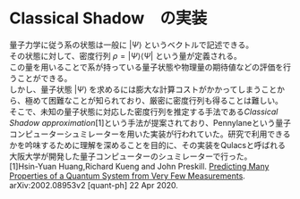# Classical Shadow　の実装
量子力学に従う系の状態は一般に $|\Psi\rangle$ というベクトルで記述できる。  
その状態に対して、密度行列 $\rho=|\Psi\rangle\langle\Psi|$ という量が定義される。　  
この量を用いることで系が持っている量子状態や物理量の期待値などの評価を行うことができる。  
しかし、量子状態 $|\Psi\rangle$ を求めるには膨大な計算コストがかかってしまうことから、極めて困難なことが知られており、厳密に密度行列も得ることは難しい。  
そこで、未知の量子状態に対応した密度行列を推定する手法である*Classical Shadow approximation*[1]という手法が提案されており、Pennylaneという量子コンピューターシュミレーターを用いた実装が行われていた。研究で利用できるかを吟味するために理解を深めることを目的に、その実装をQulacsと呼ばれる大阪大学が開発した量子コンピューターのシュミレーターで行った。  
[1]Hsin-Yuan Huang,Richard Kueng and John Preskill. [Predicting Many Properties of a Quantum System from Very Few Measurements](https://arxiv.org/abs/2002.08953). arXiv:2002.08953v2 [quant-ph] 22 Apr 2020.
